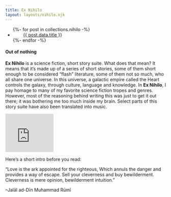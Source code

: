 ```yaml
---
title: Ex Nihilo
layout: layouts/nihilo.njk
---
```


<ul id="collectionList" class="">
{%- for post in collections.nihilo -%}
  <li><i style="margin-right:1rem;margin-left:1rem;color:#ff8c8c" class="fas fa-moon"></i><a href="{{ post.url | url }}">{{ post.data.title }}</a></li>
{%- endfor -%}
</ul>

<h4>Out of nothing</h4>

**Ex Nihilo** is a science fiction, short story suite. What does that mean? It means that it’s made up of a series of short stories, some of them short enough to be considered “flash” literature, some of them not so much, who all share one universe. In this universe, a galactic empire called the Heart controls the galaxy, through culture, language and knowledge. In **Ex Nihilo**, I pay homage to many of my favorite science fiction tropes and genres. However, most of the reasoning behind writing this was just to get it out there; it was bothering me too much inside my brain. Select parts of this story suite have also been translated into music.

<iframe title="Ex nihilo album stream" style="border: 0; width: 30%; height: 120px;" src="https://bandcamp.com/EmbeddedPlayer/album=3293077651/size=large/bgcol=ffffff/linkcol=0687f5/tracklist=false/artwork=small/transparent=true/" seamless><a href="http://instar1.bandcamp.com/album/the-ex-nihilo-cycle">The **Ex Nihilo** Cycle by Instar</a></iframe>

Here’s a short intro before you read:

“Love is the ark appointed for the righteous,
Which annuls the danger and provides a way of escape.
Sell your cleverness and buy bewilderment.
Cleverness is mere opinion, bewilderment intuition.”

–Jalāl ad-Dīn Muhammad Rūmī
